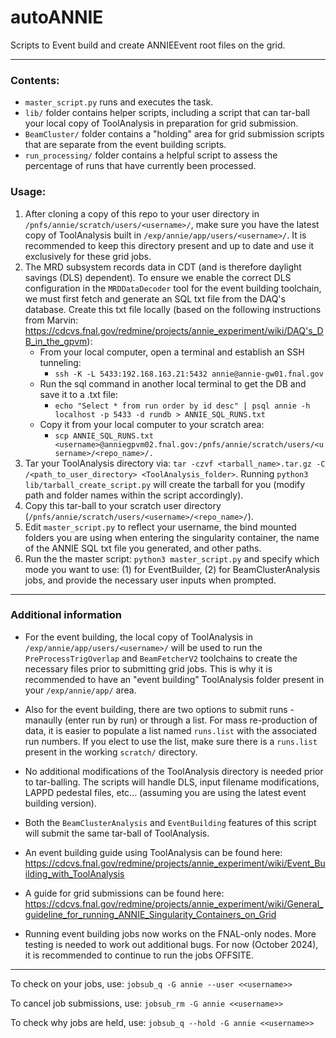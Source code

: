 # autoANNIE

Scripts to Event build and create ANNIEEvent root files on the grid.

-----------------------

### Contents:
- `master_script.py` runs and executes the task.
- `lib/` folder contains helper scripts, including a script that can tar-ball your local copy of ToolAnalysis in preparation for grid submission.
- `BeamCluster/` folder contains a "holding" area for grid submission scripts that are separate from the event building scripts.
- `run_processing/` folder contains a helpful script to assess the percentage of runs that have currently been processed.  

### Usage:

1. After cloning a copy of this repo to your user directory in ```/pnfs/annie/scratch/users/<username>/```, make sure you have the latest copy of ToolAnalysis built in ```/exp/annie/app/users/<username>/```. It is recommended to keep this directory present and up to date and use it exclusively for these grid jobs.
2. The MRD subsystem records data in CDT (and is therefore daylight savings (DLS) dependent). To ensure we enable the correct DLS configuration in the `MRDDataDecoder` tool for the event building toolchain, we must first fetch and generate an SQL txt file from the DAQ's database. Create this txt file locally (based on the following instructions from Marvin: https://cdcvs.fnal.gov/redmine/projects/annie_experiment/wiki/DAQ's_DB_in_the_gpvm): 
   - From your local computer, open a terminal and establish an SSH tunneling:
     - `ssh -K -L 5433:192.168.163.21:5432 annie@annie-gw01.fnal.gov`
   - Run the sql command in another local terminal to get the DB and save it to a .txt file:
     - `echo "Select * from run order by id desc" | psql annie -h localhost -p 5433 -d rundb > ANNIE_SQL_RUNS.txt`
   - Copy it from your local computer to your scratch area:
     - ```scp ANNIE_SQL_RUNS.txt <username>@anniegpvm02.fnal.gov:/pnfs/annie/scratch/users/<username>/<repo_name>/.```
3. Tar your ToolAnalysis directory via: ```tar -czvf <tarball_name>.tar.gz -C /<path_to_user_directory> <ToolAnalysis_folder>```. Running ```python3 lib/tarball_create_script.py``` will create the tarball for you (modify path and folder names within the script accordingly).
4. Copy this tar-ball to your scratch user directory (```/pnfs/annie/scratch/users/<username>/<repo_name>/```).
5. Edit ```master_script.py``` to reflect your username, the bind mounted folders you are using when entering the singularity container, the name of the ANNIE SQL txt file you generated, and other paths.
6. Run the the master script: ```python3 master_script.py``` and specify which mode you want to use: (1) for EventBuilder, (2) for BeamClusterAnalysis jobs, and provide the necessary user inputs when prompted.

-----------------------

### Additional information

- For the event building, the local copy of ToolAnalysis in ```/exp/annie/app/users/<username>/``` will be used to run the ```PreProcessTrigOverlap``` and ```BeamFetcherV2``` toolchains to create the necessary files prior to submitting grid jobs. This is why it is recommended to have an "event building" ToolAnalysis folder present in your `/exp/annie/app/` area.

- Also for the event building, there are two options to submit runs - manaully (enter run by run) or through a list. For mass re-production of data, it is easier to populate a list named ```runs.list``` with the associated run numbers. If you elect to use the list, make sure there is a ```runs.list``` present in the working ```scratch/``` directory.

- No additional modifications of the ToolAnalysis directory is needed prior to tar-balling. The scripts will handle DLS, input filename modifications, LAPPD pedestal files, etc... (assuming you are using the latest event building version).

- Both the ```BeamClusterAnalysis``` and ```EventBuilding``` features of this script will submit the same tar-ball of ToolAnalysis.

- An event building guide using ToolAnalysis can be found here: https://cdcvs.fnal.gov/redmine/projects/annie_experiment/wiki/Event_Building_with_ToolAnalysis

- A guide for grid submissions can be found here: https://cdcvs.fnal.gov/redmine/projects/annie_experiment/wiki/General_guideline_for_running_ANNIE_Singularity_Containers_on_Grid

- Running event building jobs now works on the FNAL-only nodes. More testing is needed to work out additional bugs. For now (October 2024), it is recommended to continue to run the jobs OFFSITE.

-----------------------

To check on your jobs, use: ```jobsub_q -G annie --user <<username>>```

To cancel job submissions, use: ```jobsub_rm -G annie <<username>>```

To check why jobs are held, use: ```jobsub_q --hold -G annie <<username>>```
